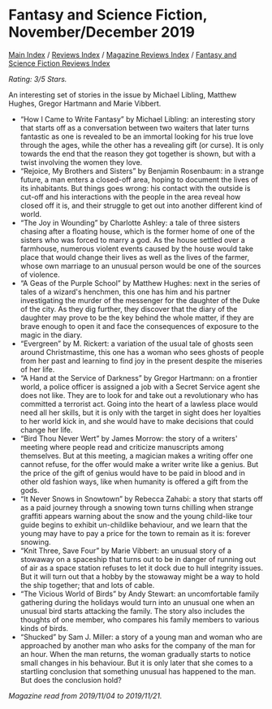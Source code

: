 # Fantasy and Science Fiction, November/December 2019

[Main Index](../../../README.md) / [Reviews Index](../../README.md) / [Magazine Reviews Index](../README.md) / [Fantasy and Science Fiction Reviews Index](README.md)

*Rating: 3/5 Stars.*

An interesting set of stories in the issue by Michael Libling, Matthew Hughes, Gregor Hartmann and Marie Vibbert.

- “How I Came to Write Fantasy” by Michael Libling: an interesting story that starts off as a conversation between two waiters that later turns fantastic as one is revealed to be an immortal looking for his true love through the ages, while the other has a revealing gift (or curse). It is only towards the end that the reason they got together is shown, but with a twist involving the women they love.
- “Rejoice, My Brothers and Sisters” by Benjamin Rosenbaum: in a strange future, a man enters a closed-off area, hoping to document the lives of its inhabitants. But things goes wrong: his contact with the outside is cut-off and his interactions with the people in the area reveal how closed off it is, and their struggle to get out into another different kind of world.
- “The Joy in Wounding” by Charlotte Ashley: a tale of three sisters chasing after a floating house, which is the former home of one of the sisters who was forced to marry a god. As the house settled over a farmhouse, numerous violent events caused by the house would take place that would change their lives as well as the lives of the farmer, whose own marriage to an unusual person would be one of the sources of violence.
- “A Geas of the Purple School” by Matthew Hughes: next in the series of tales of a wizard's henchmen, this one has him and his partner investigating the murder of the messenger for the daughter of the Duke of the city. As they dig further, they discover that the diary of the daughter may prove to be the key behind the whole matter, if they are brave enough to open it and face the consequences of exposure to the magic in the diary.
- “Evergreen” by M. Rickert: a variation of the usual tale of ghosts seen around Christmastime, this one has a woman who sees ghosts of people from her past and learning to find joy in the present despite the miseries of her life.
- “A Hand at the Service of Darkness” by Gregor Hartmann: on a frontier world, a police officer is assigned a job with a Secret Service agent she does not like. They are to look for and take out a revolutionary who has committed a terrorist act. Going into the heart of a lawless place would need all her skills, but it is only with the target in sight does her loyalties to her world kick in, and she would have to make decisions that could change her life.
- “Bird Thou Never Wert” by James Morrow: the story of a writers' meeting where people read and criticize manuscripts among themselves. But at this meeting, a magician makes a writing offer one cannot refuse, for the offer would make a writer write like a genius. But the price of the gift of genius would have to be paid in blood and in other old fashion ways, like when humanity is offered a gift from the gods.
- “It Never Snows in Snowtown” by Rebecca Zahabi: a story that starts off as a paid journey through a snowing town turns chilling when strange graffiti appears warning about the snow and the young child-like tour guide begins to exhibit un-childlike behaviour, and we learn that the young may have to pay a price for the town to remain as it is: forever snowing.
- “Knit Three, Save Four” by Marie Vibbert: an unusual story of a stowaway on a spaceship that turns out to be in danger of running out of air as a space station refuses to let it dock due to hull integrity issues. But it will turn out that a hobby by the stowaway might be a way to hold the ship together; that and lots of cable.
- “The Vicious World of Birds” by Andy Stewart: an uncomfortable family gathering during the holidays would turn into an unusual one when an unusual bird starts attacking the family. The story also includes the thoughts of one member, who compares his family members to various kinds of birds.
- “Shucked” by Sam J. Miller: a story of a young man and woman who are approached by another man who asks for the company of the man for an hour. When the man returns, the woman gradually starts to notice small changes in his behaviour. But it is only later that she comes to a startling conclusion that something unusual has happened to the man. But does the conclusion hold?

*Magazine read from 2019/11/04 to 2019/11/21.*
